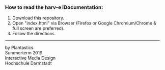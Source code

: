 
### How to read the harv-e iDocumentation:

1. Download this repository.
2. Open "index.html" via Browser (Firefox or Google Chromium/Chrome & full screen are preferred).
3. Follow the directions.

---

by Plantastics  
Summerterm 2019   
Interactive Media Design  
Hochschule Darmstadt  
